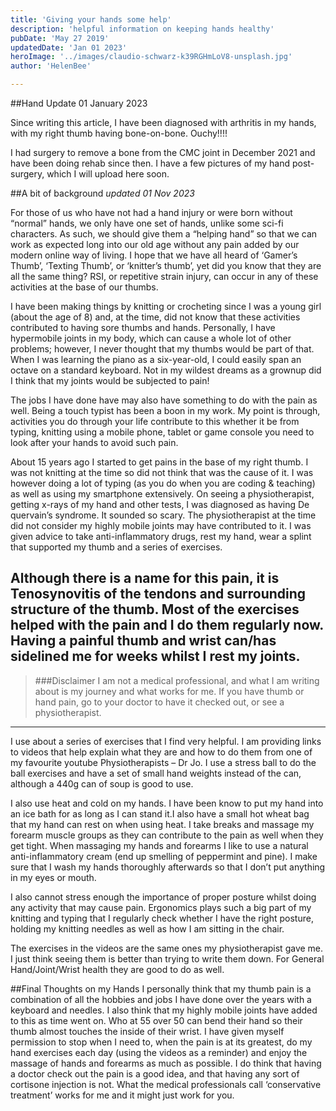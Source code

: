 ```yaml
---
title: 'Giving your hands some help'
description: 'helpful information on keeping hands healthy'
pubDate: 'May 27 2019'
updatedDate: 'Jan 01 2023'
heroImage: '../images/claudio-schwarz-k39RGHmLoV8-unsplash.jpg'
author: 'HelenBee'

---
```



##Hand Update
01 January 2023

Since writing this article, I have been diagnosed with arthritis in my hands, with my right thumb having bone-on-bone. Ouchy!!!!

I had surgery to remove a bone from the CMC joint in December 2021 and have been doing rehab since then. I have a few pictures of my hand post-surgery, which I will upload here soon.

##A bit of background
*updated 01 Nov 2023*

For those of us who have not had a hand injury or were born without “normal” hands, we only have one set of hands, unlike some sci-fi characters. As such, we should give them a “helping hand” so that we can work as expected long into our old age without any pain added by our modern online way of living. I hope that we have all heard of ‘Gamer’s Thumb’, ‘Texting Thumb’, or ‘knitter’s thumb’, yet did you know that they are all the same thing? RSI, or repetitive strain injury, can occur in any of these activities at the base of our thumbs.

I have been making things by knitting or crocheting since I was a young girl (about the age of 8) and, at the time, did not know that these activities contributed to having sore thumbs and hands. Personally, I have hypermobile joints in my body, which can cause a whole lot of other problems; however, I never thought that my thumbs would be part of that. When I was learning the piano as a six-year-old, I could easily span an octave on a standard keyboard. Not in my wildest dreams as a grownup did I think that my joints would be subjected to pain!

The jobs I have done have may also have something to do with the pain as well. Being a touch typist has been a boon in my work. My point is through, activities you do through your life contribute to this whether it be from typing, knitting using a mobile phone, tablet or game console you need to look after your hands to avoid such pain.

About 15 years ago I started to get pains in the base of my right thumb. I was not knitting at the time so did not think that was the cause of it. I was however doing a lot of typing (as you do when you are coding & teaching) as well as using my smartphone extensively. On seeing a physiotherapist, getting x-rays of my hand and other tests, I was diagnosed as having De quervain’s syndrome.  It sounded so scary. The physiotherapist at the time did not consider my highly mobile joints may have contributed to it. I was given advice to take anti-inflammatory drugs, rest my hand, wear a splint that supported my thumb and a series of exercises.

Although there is a name for this pain, it is Tenosynovitis of the tendons and surrounding structure of the thumb. Most of the exercises helped with the pain and I do them regularly now. Having a painful thumb and wrist can/has sidelined me for weeks whilst I rest my joints.
---
>###Disclaimer
>I am not a medical professional, and what I am writing about is my journey and what works for me. If you have thumb or hand pain, go to your doctor to have it checked out, or see a physiotherapist.
---
I use about a series of exercises that I find very helpful. I am providing links to videos that help explain what they are and how to do them from one of my favourite youtube Physiotherapists – Dr Jo. I use a stress ball to do the ball exercises and have a set of small hand weights instead of the can, although a 440g can of soup is good to use. 

I also use heat and cold on my hands. I have been know to put my hand into an ice bath for as long as I can stand it.I also have a small hot wheat bag that my hand can rest on when using heat. I take breaks and massage my forearm muscle groups as they can contribute to the pain as well when they get tight. When massaging my hands and forearms I like to use a natural anti-inflammatory cream (end up smelling of peppermint and pine). I make sure that I wash my hands thoroughly afterwards so that I don’t put anything in my eyes or mouth.

I also cannot stress enough the importance of proper posture whilst doing any activity that may cause pain. Ergonomics plays such a big part of my knitting and typing that I regularly check whether I have the right posture, holding my knitting needles as well as how I am sitting in the chair.

The exercises in the videos are the same ones my physiotherapist gave me. I just think seeing them is better than trying to write them down. For General Hand/Joint/Wrist health they are good to do as well.


##Final Thoughts on my Hands
I personally think that my thumb pain is a combination of all the hobbies and jobs I have done over the years with a keyboard and needles. I also think that my highly mobile joints have added to this as time went on. Who at 55 over 50 can bend their hand so their thumb almost touches the inside of their wrist.
I have given myself permission to stop when I need to, when the pain is at its greatest, do my hand exercises each day (using the videos as a reminder) and enjoy the massage of hands and forearms as much as possible.
I do think that having a doctor check out the pain is a good idea, and that having any sort of cortisone injection is not. What the medical professionals call ‘conservative treatment’ works for me and it might just work for you.